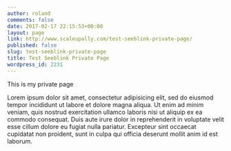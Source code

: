 ```yaml
---
author: roland
comments: false
date: 2017-02-17 22:15:53+00:00
layout: page
link: http://www.scaleupally.com/test-seeblink-private-page/
published: false
slug: test-seeblink-private-page
title: Test Seeblink Private Page
wordpress_id: 2231
---
```


This is my private page



Lorem ipsum dolor sit amet, consectetur adipisicing elit, sed do eiusmod tempor incididunt ut labore et dolore magna aliqua. Ut enim ad minim veniam, quis nostrud exercitation ullamco laboris nisi ut aliquip ex ea commodo consequat. Duis aute irure dolor in reprehenderit in voluptate velit esse cillum dolore eu fugiat nulla pariatur. Excepteur sint occaecat cupidatat non proident, sunt in culpa qui officia deserunt mollit anim id est laborum.
